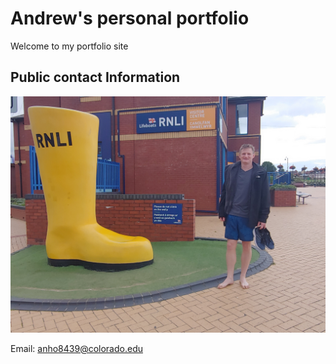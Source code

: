 
# Andrew's personal portfolio

Welcome to my portfolio site

## Public contact Information
![A photo with me and a giant Welly. Don't climb on it! ](img/Welly.jpg)

Email: anho8439@colorado.edu
